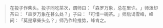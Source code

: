 > 在投子作柴头。投子同吃茶次，谓师曰：​「森罗万象，总在里许。​」师泼却茶曰：​「森罗万象在甚么处？​」子曰：​「可惜一碗茶。​」师后谒雪峰，峰问：​「莫是章柴头么？​」师乃作轮推势，峰肯之。


